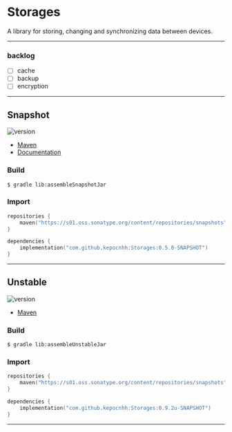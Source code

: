 # Storages
A library for storing, changing and synchronizing data between devices.

---

### backlog

- [ ] cache
- [ ] backup
- [ ] encryption

---

## Snapshot

![version](https://img.shields.io/static/v1?label=version&message=0.5.0-SNAPSHOT&labelColor=212121&color=2962ff&style=flat)

- [Maven](https://s01.oss.sonatype.org/content/repositories/snapshots/com/github/kepocnhh/Storages/0.5.0-SNAPSHOT)
- [Documentation](https://StanleyProjects.github.io/Storages/doc/0.5.0-SNAPSHOT)

### Build
```
$ gradle lib:assembleSnapshotJar
```

### Import
```kotlin
repositories {
    maven("https://s01.oss.sonatype.org/content/repositories/snapshots")
}

dependencies {
    implementation("com.github.kepocnhh:Storages:0.5.0-SNAPSHOT")
}
```

---

## Unstable

![version](https://img.shields.io/static/v1?label=version&message=0.9.2u-SNAPSHOT&labelColor=212121&color=2962ff&style=flat)

- [Maven](https://s01.oss.sonatype.org/content/repositories/snapshots/com/github/kepocnhh/Storages/0.9.2u-SNAPSHOT)

### Build
```
$ gradle lib:assembleUnstableJar
```

### Import
```kotlin
repositories {
    maven("https://s01.oss.sonatype.org/content/repositories/snapshots")
}

dependencies {
    implementation("com.github.kepocnhh:Storages:0.9.2u-SNAPSHOT")
}
```

---
